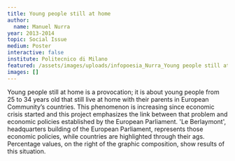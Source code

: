 ```yaml
---
title: Young people still at home
author:
  name: Manuel Nurra
year: 2013-2014
topic: Social Issue
medium: Poster
interactive: false
institute: Politecnico di Milano
featured: /assets/images/uploads/infopoesia_Nurra_Young people still at home.png
images: []
---
```

Young people still at home is a provocation; it is about young people from 25 to 34 years old that still live at home with their parents in European Community’s countries. This phenomenon is increasing since economic crisis started and this project emphasizes the link between that problem and economic policies established by the European Parliament. 'Le Berlaymont', headquarters building of the European Parliament, represents those economic policies, while countries are highlighted through their ags. Percentage values, on the right of the graphic composition, show results of this situation.

